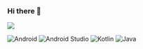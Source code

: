 ### Hi there 👋

![](https://komarev.com/ghpvc/?username=DavDo&color=brightgreen)

![Android](https://img.shields.io/badge/Android-3DDC84?style=flat&logo=android&logoColor=white)
![Android Studio](https://img.shields.io/badge/Android%20Studio-3DDC84.svg?style=flat&logo=android-studio&logoColor=white)
![Kotlin](https://img.shields.io/badge/kotlin-%237F52FF.svg?style=flat&logo=kotlin&logoColor=white)
![Java](https://img.shields.io/badge/java-%23ED8B00.svg?style=flat&logo=java&logoColor=white)

<!--
**DavDo/DavDo** is a ✨ _special_ ✨ repository because its `README.md` (this file) appears on your GitHub profile.

https://github.com/Ileriayo/markdown-badges#usage badges

### How to reach me 📫

[![LinkedIn](https://img.shields.io/badge/linkedin-%230077B5.svg?style=flat&logo=linkedin&logoColor=white)](https://linkedin.com/in/ddavit)
[![Gmail](https://img.shields.io/badge/Gmail-D14836?style=flat&logo=gmail&logoColor=white)](mailto:davit.dolmazyan.22@gmail.com)

Here are some ideas to get you started:

- 🔭 I’m currently working on ...
- 🌱 I’m currently learning ...
- 👯 I’m looking to collaborate on ...
- 🤔 I’m looking for help with ...
- 💬 Ask me about ...
- 📫 How to reach me: ...
- 😄 Pronouns: ...
- ⚡ Fun fact: ...
-->
